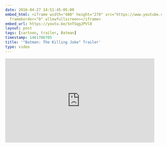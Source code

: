 ```yaml
---
date: 2016-04-27 14:51:45-05:00
embed_html: <iframe width="480" height="270" src="https://www.youtube.com/embed/SnTSqgJPVl8?feature=oembed"
  frameborder="0" allowfullscreen></iframe>
embed_url: https://youtu.be/SnTSqgJPVl8
layout: post
tags: [cartoon, trailer, Batman]
timestamp: 1461786705
title: '"Batman: The Killing Joke" Trailer'
type: video
---
```

<iframe width="480" height="270" src="https://www.youtube.com/embed/SnTSqgJPVl8?feature=oembed" frameborder="0" allowfullscreen></iframe>

